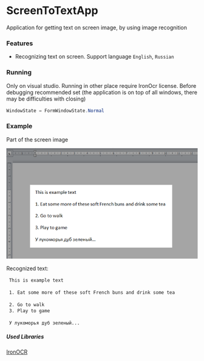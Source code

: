 # ScreenToTextApp

Application for getting text on screen image, by using image recognition

### Features

- Recognizing text on screen. Support language `English`, `Russian`

### Running
Only on visual studio. Running in other place require IronOcr license.
Before debugging recommended set (the application is on top of all windows, there may be difficulties with closing)
```csharp
WindowState = FormWindowState.Normal
```

### Example

Part of the screen image

![image info](./Example/screen.png)

Recognized text:

```
 This is example text

 1. Eat some more of these soft French buns and drink some tea
 
 2. Go to walk
 3. Play to game
 
 У лукоморья дуб зеленый...
```

##### Used Libraries

[IronOCR]

[IronOCR]: <http://gulpjs.com>